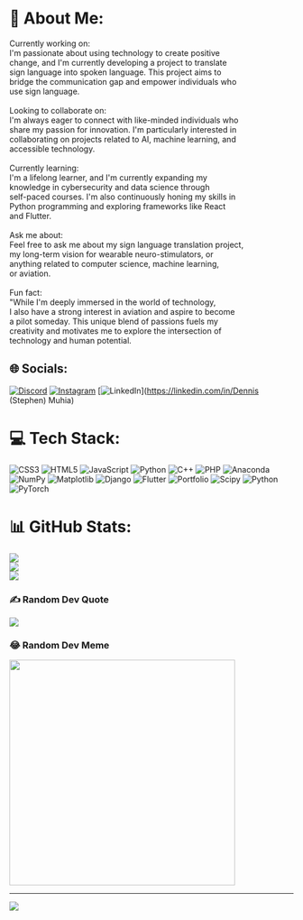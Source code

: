 # 💫 About Me:
Currently working on:<br>I'm passionate about using technology to create positive<br> change, and I'm currently developing a project to translate <br>sign language into spoken language. This project aims to <br>bridge the communication gap and empower individuals who<br> use sign language.<br><br>Looking to collaborate on:<br>I'm always eager to connect with like-minded individuals who <br>share my passion for innovation. I'm particularly interested in<br> collaborating on projects related to AI, machine learning, and<br> accessible technology.<br><br>Currently learning:<br>I'm a lifelong learner, and I'm currently expanding my <br>knowledge in cybersecurity and data science through <br>self-paced courses. I'm also continuously honing my skills in<br> Python programming and exploring frameworks like React <br>and Flutter.<br><br>Ask me about:<br>Feel free to ask me about my sign language translation project,<br> my long-term vision for wearable neuro-stimulators, or <br>anything related to computer science, machine learning, <br>or aviation.<br><br>Fun fact:<br>"While I'm deeply immersed in the world of technology,<br> I also have a strong interest in aviation and aspire to become<br> a pilot someday. This unique blend of passions fuels my<br> creativity and motivates me to explore the intersection of <br>technology and human potential.


## 🌐 Socials:
[![Discord](https://img.shields.io/badge/Discord-%237289DA.svg?logo=discord&logoColor=white)](https://discord.gg/captainsteve3983) [![Instagram](https://img.shields.io/badge/Instagram-%23E4405F.svg?logo=Instagram&logoColor=white)](https://instagram.com/steve_dennis_muhia) [![LinkedIn](https://img.shields.io/badge/LinkedIn-%230077B5.svg?logo=linkedin&logoColor=white)](https://linkedin.com/in/Dennis (Stephen) Muhia) 

# 💻 Tech Stack:
![CSS3](https://img.shields.io/badge/css3-%231572B6.svg?style=for-the-badge&logo=css3&logoColor=white) ![HTML5](https://img.shields.io/badge/html5-%23E34F26.svg?style=for-the-badge&logo=html5&logoColor=white) ![JavaScript](https://img.shields.io/badge/javascript-%23323330.svg?style=for-the-badge&logo=javascript&logoColor=%23F7DF1E) ![Python](https://img.shields.io/badge/python-3670A0?style=for-the-badge&logo=python&logoColor=ffdd54) ![C++](https://img.shields.io/badge/c++-%2300599C.svg?style=for-the-badge&logo=c%2B%2B&logoColor=white) ![PHP](https://img.shields.io/badge/php-%23777BB4.svg?style=for-the-badge&logo=php&logoColor=white) ![Anaconda](https://img.shields.io/badge/Anaconda-%2344A833.svg?style=for-the-badge&logo=anaconda&logoColor=white) ![NumPy](https://img.shields.io/badge/numpy-%23013243.svg?style=for-the-badge&logo=numpy&logoColor=white) ![Matplotlib](https://img.shields.io/badge/Matplotlib-%23ffffff.svg?style=for-the-badge&logo=Matplotlib&logoColor=black) ![Django](https://img.shields.io/badge/django-%23092E20.svg?style=for-the-badge&logo=django&logoColor=white) ![Flutter](https://img.shields.io/badge/Flutter-%2302569B.svg?style=for-the-badge&logo=Flutter&logoColor=white) ![Portfolio](https://img.shields.io/badge/Portfolio-%23000000.svg?style=for-the-badge&logo=firefox&logoColor=#FF7139) ![Scipy](https://img.shields.io/badge/SciPy-%230C55A5.svg?style=for-the-badge&logo=scipy&logoColor=%white) ![Python](https://img.shields.io/badge/python-3670A0?style=for-the-badge&logo=python&logoColor=ffdd54) ![PyTorch](https://img.shields.io/badge/PyTorch-%23EE4C2C.svg?style=for-the-badge&logo=PyTorch&logoColor=white)
# 📊 GitHub Stats:
![](https://github-readme-stats.vercel.app/api?username=CaptMuhia&theme=dark&hide_border=false&include_all_commits=true&count_private=true)<br/>
![](https://github-readme-streak-stats.herokuapp.com/?user=CaptMuhia&theme=dark&hide_border=false)<br/>
![](https://github-readme-stats.vercel.app/api/top-langs/?username=CaptMuhia&theme=dark&hide_border=false&include_all_commits=true&count_private=true&layout=compact)

### ✍️ Random Dev Quote
![](https://quotes-github-readme.vercel.app/api?type=horizontal&theme=radical)

### 😂 Random Dev Meme
<img src='https://randommeme-five.vercel.app/' style="height: 400px;"/>

---
[![](https://visitcount.itsvg.in/api?id=CaptMuhia&icon=0&color=0)](https://visitcount.itsvg.in)

<!-- Proudly created with GPRM ( https://gprm.itsvg.in ) -->